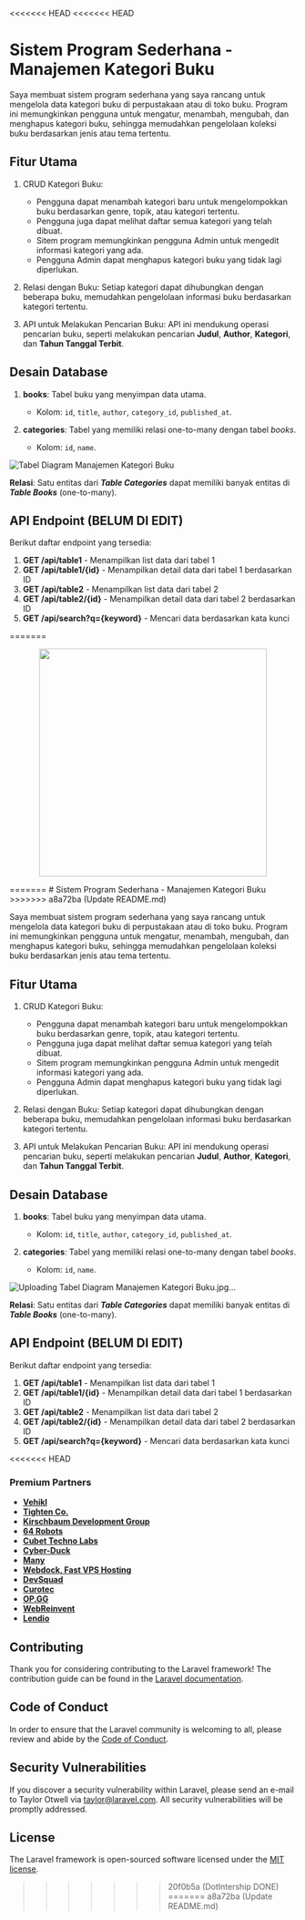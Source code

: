 <<<<<<< HEAD
<<<<<<< HEAD
# Sistem Program Sederhana - Manajemen Kategori Buku

Saya membuat sistem program sederhana yang saya rancang untuk mengelola data kategori buku di perpustakaan atau di toko buku. Program ini memungkinkan pengguna untuk mengatur, menambah, mengubah, dan menghapus kategori buku, sehingga memudahkan pengelolaan koleksi buku berdasarkan jenis atau tema tertentu.

## Fitur Utama 
1. CRUD Kategori Buku:
   - Pengguna dapat menambah kategori baru untuk mengelompokkan buku berdasarkan genre, topik, atau kategori tertentu.
   - Pengguna juga dapat melihat daftar semua kategori yang telah dibuat.
   - Sitem program memungkinkan pengguna Admin untuk mengedit informasi kategori yang ada.
   - Pengguna Admin dapat menghapus kategori buku yang tidak lagi diperlukan.

2. Relasi dengan Buku:
   Setiap kategori dapat dihubungkan dengan beberapa buku, memudahkan pengelolaan informasi buku berdasarkan kategori tertentu.

3. API untuk Melakukan Pencarian Buku:
   API ini mendukung operasi pencarian buku, seperti melakukan pencarian **Judul**, **Author**, **Kategori**, dan **Tahun Tanggal Terbit**.

## Desain Database

1. **books**: Tabel buku yang menyimpan data utama.
   - Kolom: `id`, `title`, `author`, `category_id`, `published_at`.

2. **categories**: Tabel yang memiliki relasi one-to-many dengan tabel _books_.
   - Kolom: `id`, `name`.
  
![Tabel Diagram Manajemen Kategori Buku](https://github.com/user-attachments/assets/55cfda3f-5386-4660-bcea-5dd22c4e7599)

**Relasi**: Satu entitas dari **_Table Categories_** dapat memiliki banyak entitas di **_Table Books_** (one-to-many).

## API Endpoint (BELUM DI EDIT)
Berikut daftar endpoint yang tersedia:

1. **GET /api/table1** - Menampilkan list data dari tabel 1
2. **GET /api/table1/{id}** - Menampilkan detail data dari tabel 1 berdasarkan ID
3. **GET /api/table2** - Menampilkan list data dari tabel 2
4. **GET /api/table2/{id}** - Menampilkan detail data dari tabel 2 berdasarkan ID
5. **GET /api/search?q={keyword}** - Mencari data berdasarkan kata kunci

=======
<p align="center"><a href="https://laravel.com" target="_blank"><img src="https://raw.githubusercontent.com/laravel/art/master/logo-lockup/5%20SVG/2%20CMYK/1%20Full%20Color/laravel-logolockup-cmyk-red.svg" width="400"></a></p>
=======
# Sistem Program Sederhana - Manajemen Kategori Buku
>>>>>>> a8a72ba (Update README.md)

Saya membuat sistem program sederhana yang saya rancang untuk mengelola data kategori buku di perpustakaan atau di toko buku. Program ini memungkinkan pengguna untuk mengatur, menambah, mengubah, dan menghapus kategori buku, sehingga memudahkan pengelolaan koleksi buku berdasarkan jenis atau tema tertentu.

## Fitur Utama 
1. CRUD Kategori Buku:
   - Pengguna dapat menambah kategori baru untuk mengelompokkan buku berdasarkan genre, topik, atau kategori tertentu.
   - Pengguna juga dapat melihat daftar semua kategori yang telah dibuat.
   - Sitem program memungkinkan pengguna Admin untuk mengedit informasi kategori yang ada.
   - Pengguna Admin dapat menghapus kategori buku yang tidak lagi diperlukan.

2. Relasi dengan Buku:
   Setiap kategori dapat dihubungkan dengan beberapa buku, memudahkan pengelolaan informasi buku berdasarkan kategori tertentu.

3. API untuk Melakukan Pencarian Buku:
   API ini mendukung operasi pencarian buku, seperti melakukan pencarian **Judul**, **Author**, **Kategori**, dan **Tahun Tanggal Terbit**.

## Desain Database

1. **books**: Tabel buku yang menyimpan data utama.
   - Kolom: `id`, `title`, `author`, `category_id`, `published_at`.

2. **categories**: Tabel yang memiliki relasi one-to-many dengan tabel _books_.
   - Kolom: `id`, `name`.
  
![Uploading Tabel Diagram Manajemen Kategori Buku.jpg…]()

**Relasi**: Satu entitas dari **_Table Categories_** dapat memiliki banyak entitas di **_Table Books_** (one-to-many).

## API Endpoint (BELUM DI EDIT)
Berikut daftar endpoint yang tersedia:

1. **GET /api/table1** - Menampilkan list data dari tabel 1
2. **GET /api/table1/{id}** - Menampilkan detail data dari tabel 1 berdasarkan ID
3. **GET /api/table2** - Menampilkan list data dari tabel 2
4. **GET /api/table2/{id}** - Menampilkan detail data dari tabel 2 berdasarkan ID
5. **GET /api/search?q={keyword}** - Mencari data berdasarkan kata kunci

<<<<<<< HEAD
### Premium Partners

- **[Vehikl](https://vehikl.com/)**
- **[Tighten Co.](https://tighten.co)**
- **[Kirschbaum Development Group](https://kirschbaumdevelopment.com)**
- **[64 Robots](https://64robots.com)**
- **[Cubet Techno Labs](https://cubettech.com)**
- **[Cyber-Duck](https://cyber-duck.co.uk)**
- **[Many](https://www.many.co.uk)**
- **[Webdock, Fast VPS Hosting](https://www.webdock.io/en)**
- **[DevSquad](https://devsquad.com)**
- **[Curotec](https://www.curotec.com/services/technologies/laravel/)**
- **[OP.GG](https://op.gg)**
- **[WebReinvent](https://webreinvent.com/?utm_source=laravel&utm_medium=github&utm_campaign=patreon-sponsors)**
- **[Lendio](https://lendio.com)**

## Contributing

Thank you for considering contributing to the Laravel framework! The contribution guide can be found in the [Laravel documentation](https://laravel.com/docs/contributions).

## Code of Conduct

In order to ensure that the Laravel community is welcoming to all, please review and abide by the [Code of Conduct](https://laravel.com/docs/contributions#code-of-conduct).

## Security Vulnerabilities

If you discover a security vulnerability within Laravel, please send an e-mail to Taylor Otwell via [taylor@laravel.com](mailto:taylor@laravel.com). All security vulnerabilities will be promptly addressed.

## License

The Laravel framework is open-sourced software licensed under the [MIT license](https://opensource.org/licenses/MIT).
>>>>>>> 20f0b5a (DotIntership DONE)
=======
>>>>>>> a8a72ba (Update README.md)

